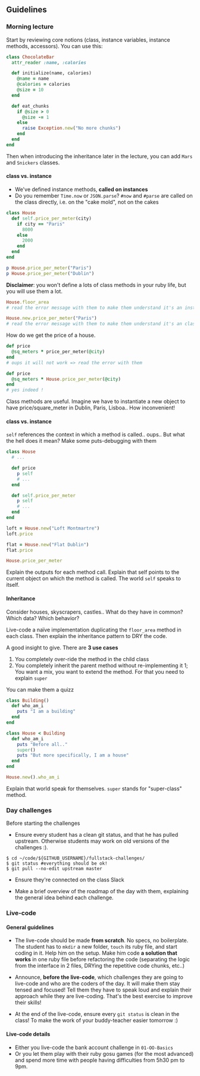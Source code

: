 ## Guidelines

### Morning lecture

Start by reviewing core notions (class, instance variables, instance methods, accessors). You can use this:

```ruby
class ChocolateBar
  attr_reader :name, :calories

  def initialize(name, calories)
    @name = name
    @calories = calories
    @size = 10
  end

  def eat_chunks
    if @size > 0
      @size -= 1
    else
      raise Exception.new("No more chunks")
    end
  end
end
```

Then when introducing the inheritance later in the lecture, you can add `Mars` and `Snickers` classes.

#### class vs. instance

- We've defined instance methods, **called on instances**
- Do you remember `Time.now` or `JSON.parse`? `#now` and `#parse` are called on the class directly, i.e. on the "cake mold", not on the cakes


```ruby
class House
  def self.price_per_meter(city)
    if city == "Paris"
      8000
    else
      2000
    end
  end
end

p House.price_per_meter("Paris")
p House.price_per_meter("Dublin")
```

**Disclaimer**: you won't define a lots of class methods in your ruby life, but you will use them a lot.

```ruby
House.floor_area
# read the error message with them to make them understand it's an instance method

House.new.price_per_meter("Paris")
# read the error message with them to make them understand it's an class method
```

How do we get the price of a house.

```ruby
def price
  @sq_meters * price_per_meter(@city)
end
# oups it will not work => read the error with them

def price
  @sq_meters * House.price_per_meter(@city)
end
# yes indeed !
```


Class methods are useful. Imagine we have to instantiate a new object to have price/square_meter in Dublin, Paris, Lisboa.. How inconvenient!

#### class vs. instance

`self` references the context in which a method is called.. oups.. But what the hell does it mean? Make some puts-debugging with them

```ruby
class House
  # ...

  def price
    p self
    # ...
  end

  def self.price_per_meter
    p self
    # ...
  end
end

loft = House.new("Loft Montmartre")
loft.price

flat = House.new("Flat Dublin")
flat.price

House.price_per_meter
```

Explain the outputs for each method call. Explain that self points to the current object on which the method is called. The world `self` speaks to itself.


#### Inheritance

Consider houses, skyscrapers, castles.. What do they have in common? Which data? Which behavior?


Live-code a naïve implementation duplicating the `floor_area` method in each class. Then explain the inheritance pattern to DRY the code.

A good insight to give. There are **3 use cases**

1. You completely over-ride the method in the child class
1. You completely inherit the parent method without re-implementing it
1; You want a mix, you want to extend the method. For that you need to explain `super`


You can make them a quizz


```ruby
class Building()
  def who_am_i
    puts "I am a building"
  end
end

class House < Building
  def who_am_i
    puts "Before all.."
    super()
    puts "But more specifically, I am a house"
  end
end

House.new().who_am_i
```

Explain that world speak for themselves. `super` stands for "super-class" method.


### Day challenges

Before starting the challenges

- Ensure every student has a clean git status, and that he has pulled upstream. Otherwise students may work on old versions of the challenges :).

```
$ cd ~/code/${GITHUB_USERNAME}/fullstack-challenges/
$ git status #everything should be ok!
$ git pull --no-edit upstream master
```

- Ensure they're connected on the class Slack

- Make a brief overview of the roadmap of the day with them, explaining the general idea behind each challenge.

### Live-code

#### General guidelines

- The live-code should be made **from scratch**. No specs, no boilerplate. The student has to `mkdir` a new folder, `touch` its ruby file, and start coding in it. Help him on the setup. Make him code **a solution that works** in one ruby file before refactoring the code (separating the logic from the interface in 2 files, DRYing the repetitive code chunks, etc..)

- Announce, **before the live-code**, which challenges they are going to live-code and who are the coders of the day. It will make them stay tensed and focused! Tell them they have to speak loud and explain their approach while they are live-coding. That's the best exercise to improve their skills!

- At the end of the live-code, ensure every `git status` is clean in the class! To make the work of your buddy-teacher easier tomorrow :)


#### Live-code details

- Either you live-code the bank account challenge in `01-OO-Basics`
- Or you let them play with their ruby gosu games (for the most advanced) and spend more time with people having difficulties from 5h30 pm to 9pm.

